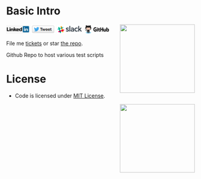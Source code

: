 # Basic Intro
<a href="https://github.com/DennyZhang?tab=followers"><img align="right" width="200" height="183" src="https://www.dennyzhang.com/wp-content/uploads/denny/watermark/github.png" /></a>

[![LinkedIn](https://raw.githubusercontent.com/USDevOps/mywechat-slack-group/master/images/linkedin.png)](https://www.linkedin.com/in/dennyzhang001) [![Twitter](https://raw.githubusercontent.com/USDevOps/mywechat-slack-group/master/images/twitter.png)](https://twitter.com/dennyzhang001) [![Slack](https://raw.githubusercontent.com/USDevOps/mywechat-slack-group/master/images/slack.png)](https://goo.gl/ozDDyL) [![Github](https://raw.githubusercontent.com/USDevOps/mywechat-slack-group/master/images/github.png)](https://github.com/DennyZhang)

File me [tickets](https://github.com/DennyZhang/dennytest/issues) or star [the repo](https://github.com/DennyZhang/dennytest).

Github Repo to host various test scripts

# License
- Code is licensed under [MIT License](https://www.dennyzhang.com/wp-content/mit_license.txt).

<img align="right" width="200" height="183" src="https://raw.githubusercontent.com/USDevOps/mywechat-slack-group/master/magic.gif">
